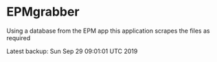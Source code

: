 # EPMgrabber
Using a database from the EPM app this application scrapes the files as required


Latest backup: Sun Sep 29 09:01:01 UTC 2019
